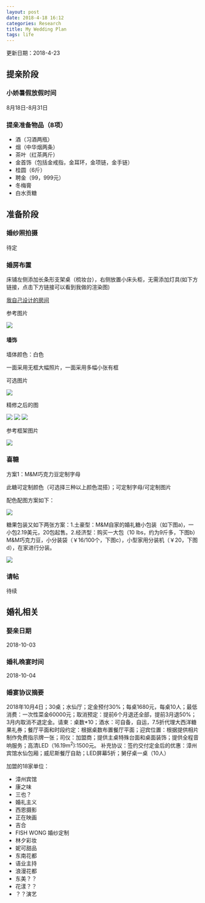 ```yaml
---
layout: post
date: 2018-4-18 16:12
categories: Research
title: My Wedding Plan
tags: life
---
```

更新日期：2018-4-23

## 提亲阶段

### 小娇暑假放假时间

8月18日-8月31日

### 提亲准备物品（8项）

- 酒（习酒两瓶）
- 烟（中华烟两条）
- 茶叶（红茶两斤）
- 金首饰（包括金戒指，金耳环，金项链，金手链）
- 桂圆（6斤）
- 聘金（99，999元）
- 冬梅膏
- 白水贡糖

## 准备阶段

### 婚纱照拍摄

待定

### 婚房布置

床铺左侧添加长条形支架桌（梳妆台），右侧放置小床头柜，无需添加灯具(如下方链接，点击下方链接可以看到我做的渲染图)

[我自己设计的房间](http://t.cn/Ru5Cysr)

参考图片

![](\image\MyWedding\01.jpg)


#### 墙饰

墙体颜色：白色

一面采用无框大幅照片，一面采用多幅小张有框

可选图片

![](\image\MyWedding\08_1.jpg)

精修之后的图

![](\image\MyWedding\08_recompress.jpg)
![](\image\MyWedding\09_recompress.jpg)
![](\image\MyWedding\10_recompress.jpg)

参考框架图片

![](\image\MyWedding\05.jpg)

### 喜糖

方案1：M&M巧克力豆定制字母

此糖可定制颜色（可选择三种以上颜色混搭）；可定制字母/可定制图片

配色配图方案如下：

![](\image\MyWedding\07.jpg)

糖果包装又如下两张方案：1.土豪型：M&M自家的婚礼糖小包装（如下图a)，一小包2.19美元，20包起售。2.经济型：购买一大包（10 lbs，约为9斤多，下图b）M&M巧克力豆，小分装袋（￥16/100个，下图c），小型家用分装机（￥20，下图d），在家进行分装。

![](\image\MyWedding\Candy04.jpg)

### 请帖

待续

## 婚礼相关

### 娶亲日期

2018-10-03

### 婚礼晚宴时间

2018-10-04

### 婚宴协议摘要

2018年10月4日；30桌；水仙厅；定金预付30%；每桌1680元，每桌10人；最低消费：一次性菜金60000元；取消预定：提前6个月退还全部，提前3月退50%；3月内取消不退定金。请柬：桌数*10；酒水：可自备，自运，7.5折代理大西洋糖果礼券；餐厅平面和时段约定：根据桌数布置餐厅平面；迎宾位置：根据提供相片制作免费指示牌一张；司仪：加盟商；提供主桌特殊台面和桌面装饰；提供全程音响服务；高清LED（16.19m<sup>2</sup>):1500元。
补充协议：签约交付定金后的优惠：漳州宾馆水仙包厢；威尼斯餐厅自助；LED屏幕5折；舅仔桌一桌（10人）

加盟的18家单位：
- 漳州宾馆
- 康之味
- 三也？
- 婚礼主义
- 西恩摄影
- 正在映画
- 吉合
- FISH WONG 婚纱定制
- 林夕彩妆
- 妮可甜品
- 东南花都
- 语业主持
- 浪漫花都
- 东美？？
- 花漾？？
- ？？演艺
